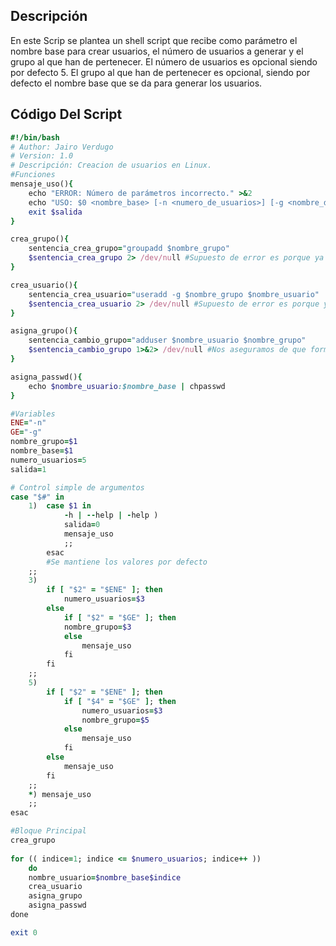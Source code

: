 ## Descripción

En este Scrip se plantea un shell script que recibe como parámetro el nombre base para crear usuarios, el número de usuarios a generar y el grupo al que han de pertenecer. 
El número de usuarios es opcional siendo por defecto 5. 
El grupo al que han de pertenecer es opcional, siendo por defecto el nombre base que se da para generar los usuarios.

## Código Del Script
``` ruby
#!/bin/bash
# Author: Jairo Verdugo
# Version: 1.0
# Descripción: Creacion de usuarios en Linux.
#Funciones
mensaje_uso(){
    echo "ERROR: Número de parámetros incorrecto." >&2
    echo "USO: $0 <nombre_base> [-n <numero_de_usuarios>] [-g <nombre_de_grupo>]" >&2
    exit $salida  
}

crea_grupo(){
    sentencia_crea_grupo="groupadd $nombre_grupo"
    $sentencia_crea_grupo 2> /dev/null #Supuesto de error es porque ya existe
}

crea_usuario(){
    sentencia_crea_usuario="useradd -g $nombre_grupo $nombre_usuario"
    $sentencia_crea_usuario 2> /dev/null #Supuesto de error es porque ya existe
}

asigna_grupo(){
    sentencia_cambio_grupo="adduser $nombre_usuario $nombre_grupo"
    $sentencia_cambio_grupo 1>&2> /dev/null #Nos aseguramos de que formen parte del grupo exigido
}

asigna_passwd(){
    echo $nombre_usuario:$nombre_base | chpasswd    
}

#Variables
ENE="-n"
GE="-g"
nombre_grupo=$1
nombre_base=$1
numero_usuarios=5
salida=1

# Control simple de argumentos
case "$#" in
    1)  case $1 in
            -h | --help | -help )
            salida=0 
            mensaje_uso 
            ;;
        esac
        #Se mantiene los valores por defecto
    ;;    
    3)
        if [ "$2" = "$ENE" ]; then
            numero_usuarios=$3
        else
            if [ "$2" = "$GE" ]; then
            nombre_grupo=$3
            else
                mensaje_uso
            fi
        fi
    ;;
    5)
        if [ "$2" = "$ENE" ]; then
            if [ "$4" = "$GE" ]; then
                numero_usuarios=$3
                nombre_grupo=$5
            else
                mensaje_uso
            fi
        else
            mensaje_uso
        fi
    ;;
    *) mensaje_uso
    ;;
esac

#Bloque Principal
crea_grupo
 
for (( indice=1; indice <= $numero_usuarios; indice++ ))
    do
    nombre_usuario=$nombre_base$indice
    crea_usuario
    asigna_grupo
    asigna_passwd
done

exit 0
